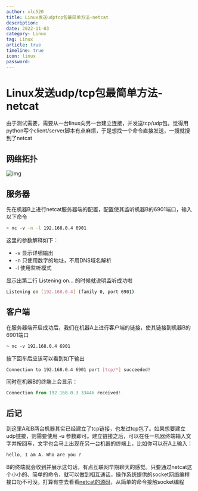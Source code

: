 ```yaml
---
author: xlc520
title: Linux发送udptcp包最简单方法-netcat
description: 
date: 2022-11-03
category: Linux
tag: Linux
article: true
timeline: true
icon: linux
password: 
---
```


# Linux发送udp/tcp包最简单方法-netcat

由于测试需要，需要从一台linux向另一台建立连接，并发送tcp/udp包。觉得用python写个client/server脚本有点麻烦，于是想找一个命令直接发送，一搜就搜到了netcat

## 网络拓扑

![img](https://static.xlc520.ml/blogImage/a2ae9f6f67a64c6587f07caffddca26b.png)

##  服务器

先在机器B上进行netcat服务器端的配置，配置使其监听机器B的6901端口，输入以下命令

```bash
> nc -v -n -l 192.168.0.4 6901
```

这里的参数解释如下：

- -v 显示详细输出
- -n 只使用数字的地址，不用DNS域名解析
- -l 使用监听模式

显示出第二行 Listening on... 的时候就说明监听成功啦

```bash
Listening on [192.168.0.4] (family 0, port 6901)
```

## 客户端

在服务器端开启成功后，我们在机器A上进行客户端的链接，使其链接到机器B的6901端口

```bash
> nc -v 192.168.0.4 6901
```

按下回车后应该可以看到如下输出

```bash
Connection to 192.168.0.4 6901 port [tcp/*] succeeded!
```

同时在机器B的终端上会显示：

```typescript
Connection from 192.168.0.3 33446 received!
```

## 后记

到这里A和B两台机器其实已经建立了tcp链接，也发过tcp包了。如果想要建立udp链接，则需要使用 -u 参数即可。建立链接之后，可以在任一机器终端输入文字并按回车，文字也会马上出现在另一台机器的终端上，比如你可以在A上输入：

```css
hello, I am A. Who are you ?
```

B的终端就会收到并展示这句话，有点互联网早期聊天的感觉。只要通过netcat这个小小的、简单的命令，就可以做到相互通话，操作系统提供的socket网络编程接口功不可没。打算有空去看看[netcat的源码](https://github.com/openbsd/src/blob/master/usr.bin/nc/netcat.c)，从简单的命令接触socket编程